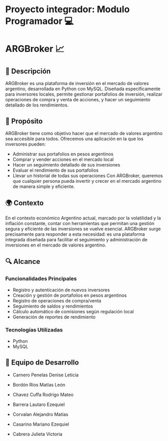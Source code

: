 
# Proyecto integrador: Modulo Programador 💻

# ARGBroker 📈 

## 📝 Descripción
ARGBroker es una plataforma de inversión en el mercado de valores argentino, desarrollada en Python con MySQL. Diseñada específicamente para inversores locales, permite gestionar portafolios de inversión, realizar operaciones de compra y venta de acciones, y hacer un seguimiento detallado de los rendimientos.

## 🎯 Propósito
ARGBroker tiene como objetivo hacer que el mercado de valores argentino sea accesible para todos. Ofrecemos una aplicación en la que los inversores pueden:

- Administrar sus portafolios en pesos argentinos
- Comprar y vender acciones en el mercado local
- Hacer un seguimiento detallado de sus inversiones
- Evaluar el rendimiento de sus portafolios
- Llevar un historial de todas sus operaciones
Con ARGBroker, queremos que cualquier persona pueda invertir y crecer en el mercado argentino de manera simple y eficiente.

## 🌍 Contexto
En el contexto económico Argentino actual, marcado por la volatilidad y la inflación constante, contar con herramientas que permitan una gestión segura y eficiente de las inversiones se vuelve esencial. ARGBroker surge precisamente para responder a esta necesidad: es una plataforma integrada diseñada para facilitar el seguimiento y administración de inversiones en el mercado de valores argentino.

## 🔍 Alcance

### Funcionalidades Principales
- Registro y autenticación de nuevos inversores
- Creación y gestión de portafolios en pesos argentinos
- Registro de operaciones de compra/venta
- Seguimiento de saldos y rendimientos
- Cálculo automático de comisiones según regulación local
- Generación de reportes de rendimiento

### Tecnologías Utilizadas
-  Python
-  MySQL


## 👥 Equipo de Desarrollo

- Carnero Penelas Denise Leticia

- Bordón Ríos Matías León

- Chavez Cuffa Rodrigo Mateo

- Barrera Lautaro Ezequiel

- Corvalan Alejandro Matías

- Casarino Mariano Ezequiel

- Cabrera Julieta Victoria

